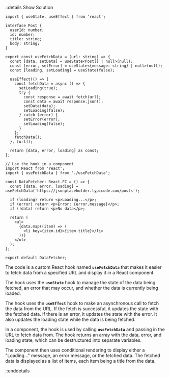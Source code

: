 ::details Show Solution

```tsx
import { useState, useEffect } from 'react';

interface Post {
  userId: number;
  id: number;
  title: string;
  body: string;
}

export const useFetchData = (url: string) => {
  const [data, setData] = useState<Post[] | null>(null);
  const [error, setError] = useState<{message: string} | null>(null);
  const [loading, setLoading] = useState(false);

  useEffect(() => {
    const fetchData = async () => {
      setLoading(true);
      try {
        const response = await fetch(url);
        const data = await response.json();
        setData(data);
        setLoading(false);
      } catch (error) {
        setError(error);
        setLoading(false);
      }
    };
    fetchData();
  }, [url]);

  return [data, error, loading] as const;
};

// Use the hook in a component
import React from 'react';
import { useFetchData } from './useFetchData';

const DataFetcher: React.FC = () => {
  const [data, error, loading] = useFetchData('https://jsonplaceholder.typicode.com/posts');

  if (loading) return <p>Loading...</p>;
  if (error) return <p>Error: {error.message}</p>;
  if (!data) return <p>No data</p>;

  return (
    <ul>
      {data.map((item) => (
        <li key={item.id}>{item.title}</li>
      ))}
    </ul>
  );
};

export default DataFetcher;
```

The code is a custom React hook named **`useFetchData`** that makes it easier to fetch data from a specified URL and display it in a React component.

The hook uses the **`useState`** hook to manage the state of the data being fetched, an error that may occur, and whether the data is currently being loaded.

The hook uses the **`useEffect`** hook to make an asynchronous call to fetch the data from the URL. If the fetch is successful, it updates the state with the fetched data. If there is an error, it updates the state with the error. It also updates the loading state while the data is being fetched.

In a component, the hook is used by calling **`useFetchData`** and passing in the URL to fetch data from. The hook returns an array with the data, error, and loading state, which can be destructured into separate variables.

The component then uses conditional rendering to display either a "Loading..." message, an error message, or the fetched data. The fetched data is displayed as a list of items, each item being a title from the data.

::enddetails